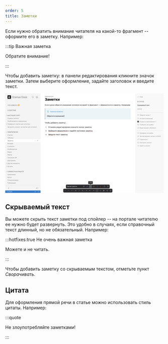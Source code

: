 ```yaml
---
order: 5
title: Заметки
---
```


Если нужно обратить внимание читателя на какой-то фрагмент -- оформите его в заметку. Например:

:::tip Важная заметка

Обратите внимание!

:::

Чтобы добавить заметку: в панели редактирования кликните значок заметки. Затем выберите оформление, задайте заголовок и введите текст.

![](./notes.png)

## Скрываемый текст

Вы можете скрыть текст заметки под спойлер -- на портале читателю ее нужно будет развернуть. Это удобно в случаях, если справочный текст длинный, но не обязательный. Например:

:::hotfixes:true Не очень важная заметка

Можете и не читать.

:::

Чтобы добавить заметку со скрываемым текстом, отметьте пункт *Сворачивать*.

## Цитата

Для оформления прямой речи в статье можно использовать стиль цитаты. Например:

:::quote 

Не злоупотребляйте заметками!

:::
